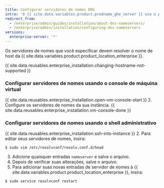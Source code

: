 ```yaml
---
title: Configurar servidores de nomes DNS
intro: 'O {{ site.data.variables.product.prodname_ghe_server }} usa o protocolo de configuração dinâmica de host (DHCP) para configurações de DNS quando as concessões de DHCP fornecem servidores de nomes. Se os servidores de nomes não forem fornecidos por uma concessão do protocolo DHCP, ou caso você precise usar configurações DNS específicas, será possível especificá-los manualmente.'
redirect_from:
  - /enterprise/admin/guides/installation/about-dns-nameservers/
  - /enterprise/admin/installation/configuring-dns-nameservers
versions:
  enterprise-server: '*'
---
```


Os servidores de nomes que você especificar devem resolver o nome de host da {{ site.data.variables.product.product_location_enterprise }}.

{{ site.data.reusables.enterprise_installation.changing-hostname-not-supported }}

### Configurar servidores de nomes usando o console de máquina virtual

{{ site.data.reusables.enterprise_installation.open-vm-console-start }}
2. Configure os servidores de nomes da sua instância.
{{ site.data.reusables.enterprise_installation.vm-console-done }}

### Configurar servidores de nomes usando o shell administrativo

{{ site.data.reusables.enterprise_installation.ssh-into-instance }}
2. Para editar seus servidores de nomes, insira:
  ```shell
  $ sudo vim /etc/resolvconf/resolv.conf.d/head
  ```
3. Adicione quaisquer entradas `nameserver` e salve o arquivo.
4. Depois de verificar suas alterações, salve o arquivo.
5. Para adicionar suas novas entradas de servidor de nomes à {{ site.data.variables.product.product_location_enterprise }}, insira:
  ```shell
  $ sudo service resolvconf restart
  ```
